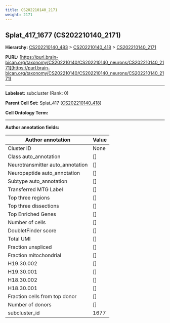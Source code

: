 ```yaml
---
title: CS202210140_2171
weight: 2171
---
```

## Splat_417_1677 (CS202210140_2171)
<b>Hierarchy: </b>
[CS202210140_483](../CS202210140_483) >
[CS202210140_418](../CS202210140_418) >
[CS202210140_2171](../CS202210140_2171)

**PURL:** [https://purl.brain-bican.org/taxonomy/CS202210140/CS202210140_neurons/CS202210140_2171](https://purl.brain-bican.org/taxonomy/CS202210140/CS202210140_neurons/CS202210140_2171)

---


**Labelset:** subcluster (Rank: 0)

**Parent Cell Set:** Splat_417 ([CS202210140_418](../CS202210140_418))



**Cell Ontology Term:** 

[MARKER GENES.]: #


---

[TRANSFERRED ANNOTATIONS.]: #


[AUTHOR ANNOTATION FIELDS.]: #


**Author annotation fields:**

| Author annotation | Value |
|-------------------|-------|
|Cluster ID|None|
|Class auto_annotation|[]|
|Neurotransmitter auto_annotation|[]|
|Neuropeptide auto_annotation|[]|
|Subtype auto_annotation|[]|
|Transferred MTG Label|[]|
|Top three regions|[]|
|Top three dissections|[]|
|Top Enriched Genes|[]|
|Number of cells|[]|
|DoubletFinder score|[]|
|Total UMI|[]|
|Fraction unspliced|[]|
|Fraction mitochondrial|[]|
|H19.30.002|[]|
|H19.30.001|[]|
|H18.30.002|[]|
|H18.30.001|[]|
|Fraction cells from top donor|[]|
|Number of donors|[]|
|subcluster_id|1677|
